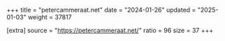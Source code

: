 +++
title = "petercammeraat.net"
date = "2024-01-26"
updated = "2025-01-03"
weight = 37817

[extra]
source = "https://petercammeraat.net/"
ratio = 96
size = 37
+++
